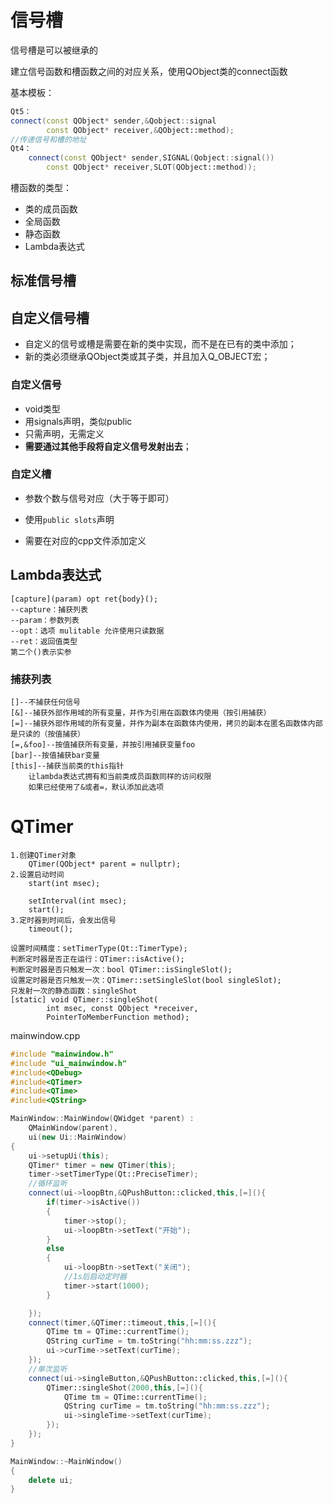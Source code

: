 # 信号槽

信号槽是可以被继承的

建立信号函数和槽函数之间的对应关系，使用QObject类的connect函数

基本模板：

```C++
Qt5：
connect(const QObject* sender,&Qobject::signal
       	const QObject* receiver,&QObject::method);
//传递信号和槽的地址
Qt4：
    connect(const QObject* sender,SIGNAL(Qobject::signal())
       	const QObject* receiver,SLOT(QObject::method));
```

槽函数的类型：

* 类的成员函数
* 全局函数
* 静态函数
* Lambda表达式

## 标准信号槽

## 自定义信号槽

* 自定义的信号或槽是需要在新的类中实现，而不是在已有的类中添加；
* 新的类必须继承QObject类或其子类，并且加入Q_OBJECT宏；

### 自定义信号

* void类型
* 用signals声明，类似public
* 只需声明，无需定义
* **需要通过其他手段将自定义信号发射出去**；

### 自定义槽

* 参数个数与信号对应（大于等于即可）

* 使用`public slots`声明

* 需要在对应的cpp文件添加定义

  

## Lambda表达式

```
[capture](param) opt ret{body}();
--capture：捕获列表
--param：参数列表
--opt：选项 mulitable 允许使用只读数据
--ret：返回值类型
第二个()表示实参
```

### 捕获列表

```
[]--不捕获任何信号
[&]--捕获外部作用域的所有变量，并作为引用在函数体内使用（按引用捕获）
[=]--捕获外部作用域的所有变量，并作为副本在函数体内使用，拷贝的副本在匿名函数体内部是只读的（按值捕获）
[=,&foo]--按值捕获所有变量，并按引用捕获变量foo
[bar]--按值捕获bar变量
[this]--捕获当前类的this指针
	让lambda表达式拥有和当前类成员函数同样的访问权限
	如果已经使用了&或者=，默认添加此选项
```

# QTimer

```
1.创建QTimer对象
	QTimer(QObject* parent = nullptr);
2.设置启动时间
	start(int msec);
	
	setInterval(int msec);
	start();
3.定时器到时间后，会发出信号
	timeout();
```



```
设置时间精度：setTimerType(Qt::TimerType);
判断定时器是否正在运行：QTimer::isActive();
判断定时器是否只触发一次：bool QTimer::isSingleSlot();
设置定时器是否只触发一次：QTimer::setSingleSlot(bool singleSlot);
只发射一次的静态函数：singleShot
[static] void QTimer::singleShot(
        int msec, const QObject *receiver, 
        PointerToMemberFunction method);
```

mainwindow.cpp

```C++
#include "mainwindow.h"
#include "ui_mainwindow.h"
#include<QDebug>
#include<QTimer>
#include<QTime>
#include<QString>

MainWindow::MainWindow(QWidget *parent) :
    QMainWindow(parent),
    ui(new Ui::MainWindow)
{
    ui->setupUi(this);
    QTimer* timer = new QTimer(this);
    timer->setTimerType(Qt::PreciseTimer);
    //循环监听
    connect(ui->loopBtn,&QPushButton::clicked,this,[=](){
        if(timer->isActive())
        {
            timer->stop();
            ui->loopBtn->setText("开始");
        }
        else
        {
            ui->loopBtn->setText("关闭");
            //1s后启动定时器
            timer->start(1000);
        }

    });
    connect(timer,&QTimer::timeout,this,[=](){
        QTime tm = QTime::currentTime();
        QString curTime = tm.toString("hh:mm:ss.zzz");
        ui->curTime->setText(curTime);
    });
    //单次监听
    connect(ui->singleButton,&QPushButton::clicked,this,[=](){
        QTimer::singleShot(2000,this,[=](){
            QTime tm = QTime::currentTime();
            QString curTime = tm.toString("hh:mm:ss.zzz");
            ui->singleTime->setText(curTime);
        });
    });
}

MainWindow::~MainWindow()
{
    delete ui;
}
```

